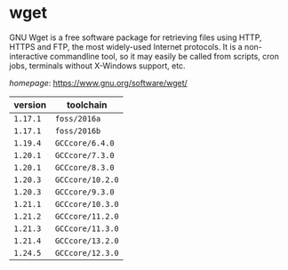 # wget

GNU Wget is a free software package for retrieving files using HTTP, HTTPS and FTP,  the most widely-used Internet protocols. It is a non-interactive commandline tool,  so it may easily be called from scripts, cron jobs, terminals without X-Windows support, etc.

*homepage*: <https://www.gnu.org/software/wget/>

version | toolchain
--------|----------
``1.17.1`` | ``foss/2016a``
``1.17.1`` | ``foss/2016b``
``1.19.4`` | ``GCCcore/6.4.0``
``1.20.1`` | ``GCCcore/7.3.0``
``1.20.1`` | ``GCCcore/8.3.0``
``1.20.3`` | ``GCCcore/10.2.0``
``1.20.3`` | ``GCCcore/9.3.0``
``1.21.1`` | ``GCCcore/10.3.0``
``1.21.2`` | ``GCCcore/11.2.0``
``1.21.3`` | ``GCCcore/11.3.0``
``1.21.4`` | ``GCCcore/13.2.0``
``1.24.5`` | ``GCCcore/12.3.0``
